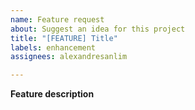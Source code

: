 ```yaml
---
name: Feature request
about: Suggest an idea for this project
title: "[FEATURE] Title"
labels: enhancement
assignees: alexandresanlim

---
```


**Feature description**
